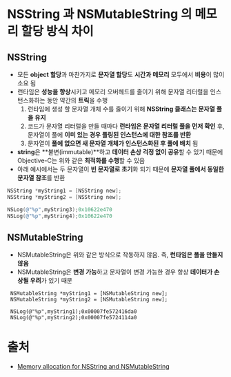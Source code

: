 # NSString 과 NSMutableString 의 메모리 할당 방식 차이

## NSString

- 모든 **object 할당**과 마찬가지로 **문자열 할당**도 **시간과 메모리** 모두에서 **비용**이 많이 소요 됨
- 런타임은 **성능을 향상**시키고 메모리 오버헤드를 줄이기 위해 문자열 리터럴을 인스턴스화하는 동안 약간의 **트릭**을 수행
  1. 런타임에 생성 할 문자열 개체 수를 줄이기 위해 **NSString 클래스는 문자열 풀을 유지**
  2. 코드가 문자열 리터럴을 만들 때마다 **런타임은 문자열 리터럴 풀을 먼저 확인** 후, 문자열이 풀에 **이미 있는 경우 풀링된 인스턴스에 대한 참조를 반환**
  3. 문자열이 **풀에 없으면 새 문자열 개체가 인스턴스화된 후 풀에 배치** 됨
- **string**은 **불변(immutable)**하고 **데이터 손상 걱정 없이 공유**할 수 있기 때문에 Objective-C는 위와 같은 **최적화를 수행**할 수 있음
- 아래 예시에서는 두 문자열이 **빈 문자열로 초기**화 되기 때문에 **문자열 풀에서 동일한 문자열 참조**를 반환

```objective-c
NSString *myString1 = [NSString new];
NSString *myString2 = [NSString new];

NSLog(@"%p",myString3);0x10622e470
NSLog(@"%p",myString4);0x10622e470
```

## NSMutableString

- NSMutableString은 위와 같은 방식으로 작동하지 않음. 즉, **런타임은 풀을 만들지 않음** 
- NSMutableString은 **변경 가능**하고 문자열이 변경 가능한 경우 항상 **데이터가 손상될 우려**가 있기 때문

```objc
 NSMutableString *myString1 = [NSMutableString new];
 NSMutableString *myString2 = [NSMutableString new];

 NSLog(@"%p",myString1);0x00007fe572416da0
 NSLog(@"%p",myString2);0x00007fe5724114a0
```



# 출처

- [Memory allocation for NSString and NSMutableString](https://stackoverflow.com/questions/37045499/memory-allocation-for-nsstring-and-nsmutablestring)

